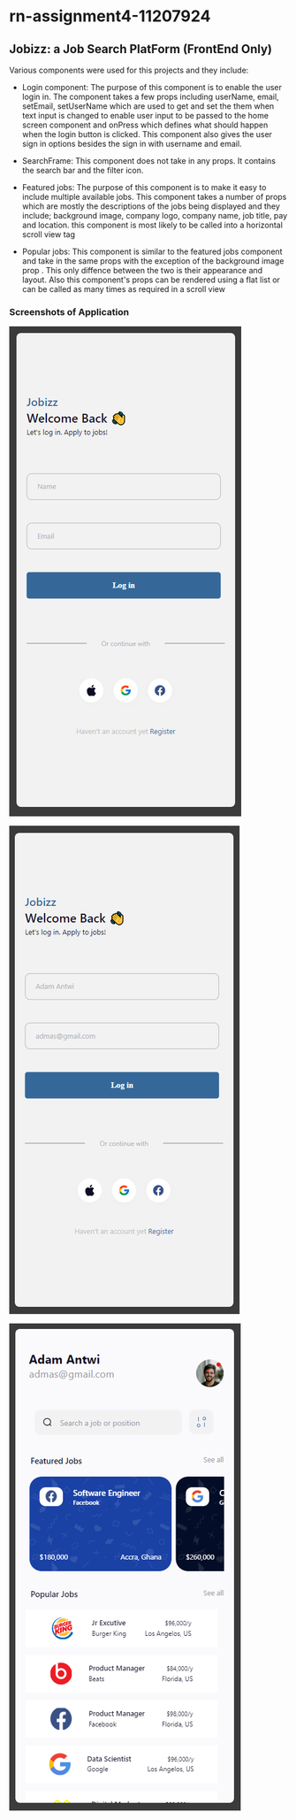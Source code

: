 # rn-assignment4-11207924

## Jobizz: a Job Search PlatForm (FrontEnd Only)

Various components were used for this projects and they include:
- Login component: The purpose of this component is to enable the user login in. The component takes a few props including userName, email, setEmail, setUserName which are used to get and set the them when text input is changed to  enable user input to be passed to the home screen component and onPress which defines what should happen when the login button is clicked. This component also gives the user sign in options besides the sign in with username and email. 

- SearchFrame: This component does not take in any props. It contains the search bar and the filter icon.

- Featured jobs: The purpose of this component is to make it easy to include multiple available jobs. This component takes a number of props which are  mostly the descriptions of the jobs being displayed and they include; background image, company logo, company name, job title, pay and location. this component is most likely to be called into a horizontal scroll view tag

- Popular jobs: This component is similar to the featured jobs component and take in the same props with the exception of the background image prop . This only diffence between the two is their appearance and layout. Also this component's props can be rendered using a flat list or can be called as many times as required in a scroll view

### Screenshots of Application
![Login page](Jobizz/images/rn-4%20shot%201.PNG)

![Login page with user input](Jobizz/images/rn-4%20shot%202.PNG)

![Home page](Jobizz/images/rn-4%20shot%203.PNG)
